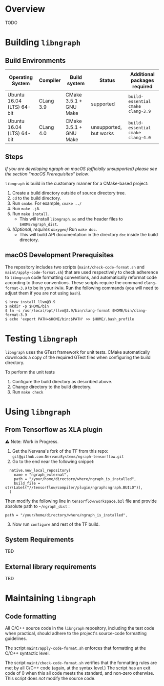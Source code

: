 # Overview
TODO

# Building `libngraph`

## Build Environments

| Operating System            | Compiler  | Build system           | Status                 | Additional packages required      |
| --------------------------- | --------- | ---------------------- | ---------------------- | --------------------------------- |
| Ubuntu 16.04 (LTS) 64-bit   | CLang 3.9 | CMake 3.5.1 + GNU Make | supported              | `build-essential cmake clang-3.9` |
| Ubuntu 16.04 (LTS) 64-bit   | CLang 4.0 | CMake 3.5.1 + GNU Make | unsupported, but works | `build-essential cmake clang-4.0` |

## Steps

_If you are developing ngraph on macOS (officially unsupported) please see the section "macOS Prerequisites" below._

`libngraph` is build in the customary manner for a CMake-based project:

1. Create a build directory outside of source directory tree.
2. `cd` to the build directory.
3. Run `cmake`.  For example, `cmake ../`
4. Run `make -j8`.
5. Run `make install`.
    * This will install `libngraph.so` and the header files to `$HOME/ngraph_dist`.
6. _(Optional, requires `doxygen`)_ Run `make doc`.
    * This will build API documentation in the directory `doc` inside the build directory.

## macOS Development Prerequisites

The repository includes two scripts (`maint/check-code-format.sh` and `maint/apply-code-format.sh`) that are used respectively to check adherence to `libngraph` code formatting conventions, and automatically reformat code according to those conventions. These scripts require the command `clang-format-3.9` to be in your `PATH`. Run the following commands (you will need to adjust them if you are not using `bash`).

```
$ brew install llvm@3.9
$ mkdir -p $HOME/bin
$ ln -s /usr/local/opt/llvm@3.9/bin/clang-format $HOME/bin/clang-format-3.9
$ echo 'export PATH=$HOME/bin:$PATH' >> $HOME/.bash_profile
```

# Testing `libngraph`

`libngraph` uses the GTest framework for unit tests.   CMake automatically downloads a
copy of the required GTest files when configuring the build directory.

To perform the unit tests

1. Configure the build directory as described above.
2. Change directory to the build directory.
3. Run `make check`

# Using `libngraph`

## From Tensorflow as XLA plugin

:warning: Note: Work in Progress.

1. Get the Nervana's fork of the TF from this repo: ```git@github.com:NervanaSystems/ngraph-tensorflow.git```
2. Go to the end near the following snippet:
```
  native.new_local_repository(
    name = "ngraph_external",
    path = "/your/home/directory/where/ngraph_is_installed",
    build_file = str(Label("//tensorflow/compiler/plugin/ngraph:ngraph.BUILD")),
  )
```

Then modify the following line in `tensorflow/workspace.bzl` file and provide absolute path to `~/ngraph_dist` :
```
path = "/your/home/directory/where/ngraph_is_installed",
``` 
3. Now run `configure` and rest of the TF build.

## System Requirements
TBD

## External library requirements
TBD

# Maintaining `libngraph`

## Code formatting
All C/C++ source code in the `libngraph` repository, including the test code when practical,
should adhere to the project's source-code formatting guidelines.

The script `maint/apply-code-format.sh` enforces that formatting at the C/C++ syntactic level.

The script `maint/check-code-format.sh` verifies that the formatting rules are met by all C/C++
code (again, at the syntax level.)  The script has an exit code of 0 when this all code meets
the standard, and non-zero otherwise.  This script does _not_ modify the source code.

